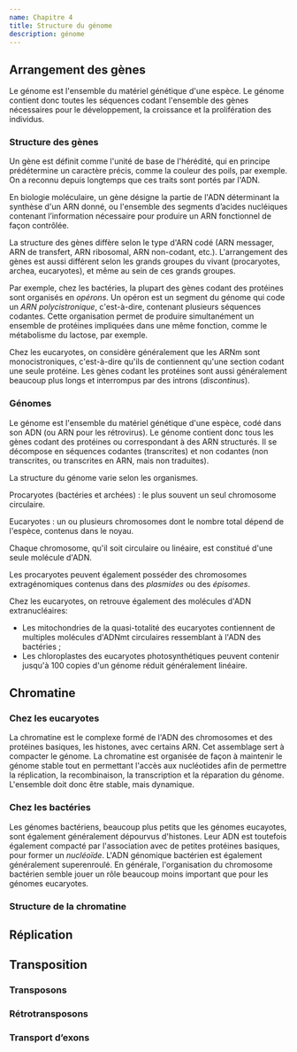 ```yaml
---
name: Chapitre 4
title: Structure du génome
description: génome
---
```


## Arrangement des gènes

Le génome est l'ensemble du matériel génétique d'une espèce.
Le génome contient donc toutes les séquences codant l'ensemble des gènes nécessaires pour le développement, la croissance et la prolifération des individus.

### Structure des gènes

Un gène est définit comme l'unité de base de l'hérédité, qui en principe prédétermine un caractère précis, comme la couleur des poils, par exemple. On a reconnu depuis longtemps que ces traits sont portés par l'ADN.

En biologie moléculaire, un gène désigne la partie de l'ADN déterminant la synthèse d'un ARN donné, ou l'ensemble des segments d’acides nucléiques contenant l’information nécessaire pour produire un ARN fonctionnel de façon contrôlée. 

La structure des gènes diffère selon le type d'ARN codé (ARN messager, ARN de transfert, ARN ribosomal, ARN non-codant, etc.). L'arrangement des gènes est aussi différent selon les grands groupes du vivant (procaryotes, archea, eucaryotes), et même au sein de ces grands groupes.

Par exemple, chez les bactéries, la plupart des gènes codant des protéines sont organisés en *opérons*. Un opéron est un segment du génome qui code un *ARN polycistronique*, c'est-à-dire, contenant plusieurs séquences codantes. Cette organisation permet de produire simultanément un ensemble de protéines impliquées dans une même fonction, comme le métabolisme du lactose, par exemple.

Chez les eucaryotes, on considère généralement que les ARNm sont monocistroniques, c'est-à-dire qu'ils de contiennent qu'une section codant une seule protéine. Les gènes codant les protéines sont aussi généralement beaucoup plus longs et interrompus par des introns (*discontinus*).

### Génomes

Le génome est l'ensemble du matériel génétique d'une espèce, codé dans son ADN (ou ARN pour les rétrovirus). Le génome contient donc tous les gènes codant des protéines ou correspondant à des ARN structurés. Il se décompose en séquences codantes (transcrites) et non codantes (non transcrites, ou transcrites en ARN, mais non traduites).

La structure du génome varie selon les organismes.

Procaryotes (bactéries et archées)
: le plus souvent un seul chromosome circulaire.

Eucaryotes
: un ou plusieurs chromosomes dont le nombre total dépend de l'espèce, contenus dans le noyau.

Chaque chromosome, qu'il soit circulaire ou linéaire, est constitué d'une seule molécule d'ADN.

Les procaryotes peuvent également posséder des chromosomes extragénomiques contenus dans des *plasmides* ou des *épisomes*.

Chez les eucaryotes, on retrouve également des molécules d'ADN extranucléaires:

- Les mitochondries de la quasi-totalité des eucaryotes contiennent de multiples molécules d'ADNmt circulaires ressemblant à l'ADN des bactéries ;
- Les chloroplastes des eucaryotes photosynthétiques peuvent contenir jusqu'à 100 copies d'un génome réduit généralement linéaire.

## Chromatine

### Chez les eucaryotes

La chromatine est le complexe formé de l'ADN des chromosomes et des protéines basiques, les histones, avec certains ARN. Cet assemblage sert à compacter le génome. La chromatine est organisée de façon à maintenir le génome stable tout en permettant l'accès aux nucléotides afin de permettre la réplication, la recombinaison, la transcription et la réparation du génome. L'ensemble doit donc être stable, mais dynamique.

### Chez les bactéries

Les génomes bactériens, beaucoup plus petits que les génomes eucayotes, sont également généralement dépourvus d'histones. Leur ADN est toutefois également compacté par l'association avec de petites protéines basiques, pour former un *nucléoïde*. L'ADN génomique bactérien est également généralement superenroulé. En générale, l'organisation du chromosome bactérien semble jouer un rôle beaucoup moins important que pour les génomes eucaryotes.

### Structure de la chromatine



## Réplication

## Transposition

### Transposons

### Rétrotransposons

### Transport d’exons
